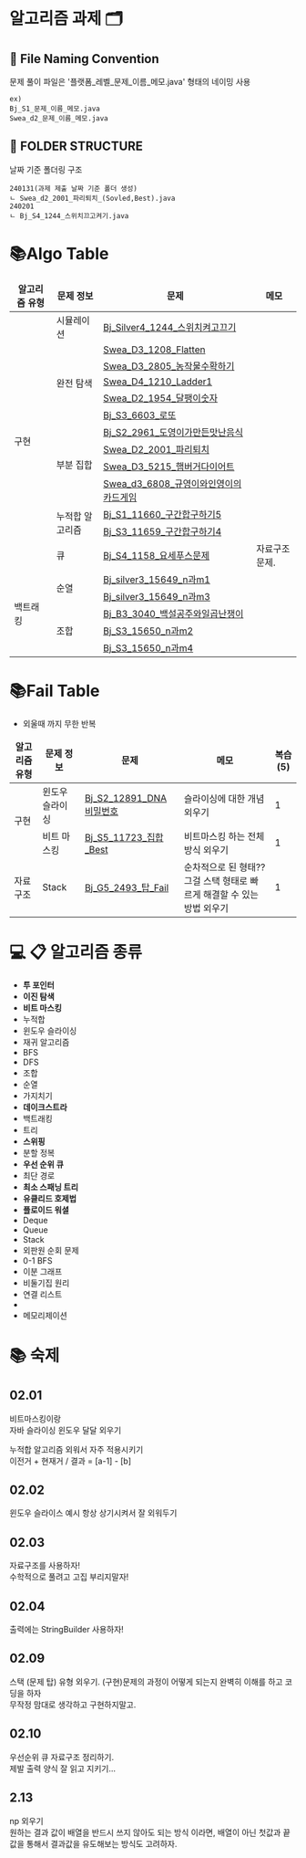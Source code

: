 # 알고리즘 과제 🗂️


## 📝 File Naming Convention
문제 풀이 파일은 '플랫폼_레벨_문제_이름_메모.java' 형태의 네이밍 사용
```
ex)
Bj_S1_문제_이름_메모.java
Swea_d2_문제_이름_메모.java
```

## 📁 FOLDER STRUCTURE
날짜 기준 폴더링 구조
```
240131(과제 제출 날짜 기준 폴더 생성)
ㄴ Swea_d2_2001_파리퇴치_(Sovled,Best).java
240201
ㄴ Bj_S4_1244_스위치끄고켜기.java
```

# 📚Algo Table
[//]: # (<td colspan="2">내용</td>)

[//]: # (<td rowspan="3">내용</td>)
<table>
  <thead align="center">
    <tr>
        <td><b>알고리즘 유형</b></td>
        <td><b>문제 정보</b></td>
        <td><b>문제</b></td>
        <td><b>메모</b></td>
    </tr>
  </thead>
  <tbody>
    <tr>
      <td rowspan="13">구현</td>  <!-- 구현 -->
      <td>시뮬레이션</td>
      <td><a href="https://github.com/sihyunjojo/java_algo/blob/main/algo_240130/src/Bj_Silver4_1244_스위치켜고끄기.java">Bj_Silver4_1244_스위치켜고끄기</a></td>
      <td></td>
    </tr>
    <tr>
      <td rowspan="5">완전 탐색</td> <!-- 완전 탐색 -->
      <td><a href="https://github.com/sihyunjojo/java_algo/blob/main/algo_240130/src/Swea_D3_1208_Flatten.java">Swea_D3_1208_Flatten</a></td>
      <td></td>
    </tr>
    <tr>
      <td><a href="https://github.com/sihyunjojo/java_algo/blob/main/algo_240130/src/Swea_D3_2805_농작물수확하기.java">Swea_D3_2805_농작물수확하기</a></td>
      <td></td>
    </tr>
    <tr>
      <td><a href="https://github.com/sihyunjojo/java_algo/blob/main/algo_240130/src/Swea_D4_1210_Ladder1.java">Swea_D4_1210_Ladder1</a></td>
      <td></td>
    </tr>
     <tr>
      <td><a href="https://github.com/sihyunjojo/java_algo/blob/main/algo_240131/src/Swea_D2_1954_달팽이숫자.java">Swea_D2_1954_달팽이숫자</a></td>
      <td></td>
    </tr>
    <tr>
      <td><a href="https://github.com/sihyunjojo/java_algo/blob/main/algo_240131/src/Bj_S3_6603_로또.java">Bj_S3_6603_로또</a></td>
      <td></td>
    </tr>
    <tr>
      <td rowspan="4">부분 집합</td> <!-- 완전 탐색 -->
      <td><a href="https://github.com/sihyunjojo/java_algo/blob/main/algo_240201/src/Bj_S2_2961_도영이가만든맛난음식.java">Bj_S2_2961_도영이가만든맛난음식</a></td>
      <td></td>
    </tr>
    <tr>
      <td><a href="https://github.com/sihyunjojo/java_algo/blob/main/algo_240201/src/Swea_D2_2001_파리퇴치.java">Swea_D2_2001_파리퇴치</a></td>
      <td></td>
    </tr>
    <tr>
      <td><a href="https://github.com/sihyunjojo/java_algo/blob/main/algo_240201/src/Swea_D3_5215_햄버거다이어트.ja">Swea_D3_5215_햄버거다이어트</a></td>
      <td></td>
    </tr>
    <tr>
      <td><a href="https://github.com/sihyunjojo/java_algo/blob/main/algo_240201/src/Swea_d3_6808_규영이와인영이의카드게임.java">Swea_d3_6808_규영이와인영이의카드게임</a></td>
      <td></td>
    </tr>
    <tr>
      <td rowspan="2">누적합 알고리즘</td> <!-- 비트 마스킹 -->
      <td><a href="https://github.com/sihyunjojo/java_algo/blob/main/algo_240131/src/Bj_S1_11660_구간합구하기5.java">Bj_S1_11660_구간합구하기5</a></td>
      <td></td>
    </tr>
    <tr>
      <td><a href="https://github.com/sihyunjojo/java_algo/blob/main/algo_240131/src/Bj_S3_11659_구간합구하기4.java">Bj_S3_11659_구간합구하기4</a></td>
      <td></td>
    </tr>
    <tr>
      <td rowspan="1">큐</td> <!-- 완전 탐색 -->
      <td><a href="https://github.com/sihyunjojo/java_algo/blob/main/algo_240202/src/Bj_S4_1158_요세푸스문제.java">Bj_S4_1158_요세푸스문제</a></td>
      <td>자료구조 문제.</td>
    </tr>
    <tr>
      <td rowspan="5">백트래킹</td>  <!-- 백트래킹 -->
      <td rowspan="2">순열</td> 
      <td><a href="https://github.com/sihyunjojo/java_algo/blob/main/algo_240130/src/Bj_Silver3_15649_n%EA%B3%BCm1.java">Bj_silver3_15649_n과m1</a></td>
      <td></td>
    </tr>
    <tr>
      <td><a href="https://github.com/sihyunjojo/java_algo/blob/main/algo_240130/src/Bj_Silver3_15651_n과m3.java">Bj_silver3_15649_n과m3</a></td>
      <td></td>
    </tr>
    <tr>
      <td rowspan="3">조합</td> <!-- 조합 -->
      <td><a href="https://github.com/sihyunjojo/java_algo/blob/main/algo_240131/src/Bj_B3_3040_백설공주와일곱난쟁이.java">Bj_B3_3040_백설공주와일곱난쟁이</a></td>
      <td></td>
    </tr>
     <tr>
      <td><a href="https://github.com/sihyunjojo/java_algo/blob/main/algo_240131/src/Bj_S3_15650_n과m2.java">Bj_S3_15650_n과m2</a></td>
      <td></td>
    </tr> 
    <tr>
      <td><a href="https://github.com/sihyunjojo/java_algo/blob/main/algo_240131/src/Bj_S3_15650_n과m4.java">Bj_S3_15650_n과m4</a></td>
      <td></td>
    </tr>
 
  </tbody>
</table>


[//]: # (<tr>)

[//]: # (  <td rowspan="5">백트래킹</td>  <!-- 백트래킹 -->)

[//]: # (  <td rowspan="2">순열</td> )

[//]: # (  <td><a href="https://github.com/sihyunjojo/java_algo/blob/main/algo_240130/src/Bj_Silver3_15649_n%EA%B3%BCm1.java">Bj_silver3_15649_n과m1</a></td>)

[//]: # (  <td></td>)

[//]: # (</tr>)

# 📚Fail Table
- 외울때 까지 무한 반복
<table>
<thead align="center">
<tr>
    <td><b>알고리즘 유형</b></td>
    <td><b>문제 정보</b></td>
    <td><b>문제</b></td>
    <td><b>메모</b></td>
    <td><b>복습(5)</b></td>
</tr>
</thead>
<tbody>
<tr>
    <td rowspan="2">구현</td>
    <td rowspan="1">윈도우 슬라이싱</td> <!-- 완전 탐색 -->
    <td><a href="https://github.com/sihyunjojo/java_algo/blob/main/algo_240201/src/Bj_S2_12891_DNA비밀번호.java">Bj_S2_12891_DNA비밀번호</a></td></a></td>
    <td>슬라이싱에 대한 개념 외우기</td>
    <td>1</td>
</tr>
<tr>
    <td rowspan="1">비트 마스킹</td> <!-- 완전 탐색 -->
    <td><a href="https://github.com/sihyunjojo/java_algo/blob/main/algo_240201/src/Bj_S5_11723_집합_Best.java">Bj_S5_11723_집합_Best</a></td>
    <td>비트마스킹 하는 전체 방식 외우기</td>
    <td>1</td>
</tr>
<tr>
    <td rowspan="1">자료구조</td>  <!-- 자료구조 -->
    <td rowspan="1">Stack</td> 
    <td><a href="https://github.com/sihyunjojo/java_algo/blob/main/algo_240205/src/fail/Bj_G5_2493_탑_Fail.java">Bj_G5_2493_탑_Fail</a></td>
    <td>순차적으로 된 형태?? 그걸 스택 형태로 빠르게 해결할 수 있는 방법 외우기</td>
    <td>1</td>
</tr>
</tbody>
</table>

[//]: # (    <tr>)

[//]: # (        <td rowspan="1">자료구조</td>  <!-- 자료구조 -->)

[//]: # (        <td rowspan="1">Stack</td> )

[//]: # (        <td><a href="https://github.com/sihyunjojo/java_algo/blob/main/algo_240205/src/fail/Bj_G5_2493_탑_Fail.java">Bj_G5_2493_탑_Fail</a></td>)

[//]: # (        <td>순차적으로 된 형태?? 그걸 스택 형태로 빠르게 해결할 수 있는 방법 외우기</td>)

[//]: # (    </tr>)






# 💻 📋 알고리즘 종류 
- **투 포인터**
- **이진 탐색**
- **비트 마스킹**
- 누적합 
- 윈도우 슬라이싱
- 재귀 알고리즘
- BFS
- DFS
- 조합
- 순열
- 가지치기
- **데이크스트라**
- 백트래킹
- 트리
- **스위핑**
- 분할 정복
- **우선 순위 큐**
- 최단 경로
- **최소 스패닝 트리**
- **유클리드 호제법**
- **플로이드 워셜**
- Deque
- Queue
- Stack
- 외판원 순회 문제
- 0-1 BFS
- 이분 그래프
- 비둘기집 원리
- 연결 리스트
- 
- 메모리제이션
# 📚 숙제

## 02.01
비트마스킹이랑  
자바 슬라이싱 윈도우 달달 외우기 

누적합 알고리즘 외워서 자주 적용시키기   
이전거 + 현재거 / 결과 = [a-1] - [b]  

## 02.02
윈도우 슬라이스 예시 항상 상기시켜서 잘 외워두기

## 02.03
자료구조를 사용하자!  
수학적으로 풀려고 고집 부리지말자!  
## 02.04
출력에는 StringBuilder 사용하자!

## 02.09
스택 (문제 탑) 유형 외우기.
(구현)문제의 과정이 어떻게 되는지 완벽히 이해를 하고 코딩을 하자  
무작정 맘대로 생각하고 구현하지말고.

## 02.10
우선순위 큐 자료구조 정리하기.   
제발 출력 양식 잘 읽고 지키기...  

## 2.13
np 외우기  
원하는 결과 값이 배열을 반드시 쓰지 않아도 되는 방식 이라면,
배열이 아닌 첫값과 끝값을 통해서 결과값을 유도해보는 방식도 고려하자.  
